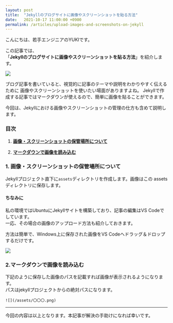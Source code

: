 ```yaml
---
layout: post
title:  "Jekyllのブログサイトに画像やスクリーンショットを貼る方法"
date:   2021-10-17 11:00:00 +0900
permalink: /articles/upload-images-and-screenshots-on-jekyll
---
```

こんにちは、若手エンジニアのYUKIです。

この記事では、<br>
「__Jekyllのブログサイトに画像やスクリーンショットを貼る方法__」を紹介します。

![](/assets/images/pexels-eduardo-dutra-2115217.png)

ブログ記事を書いていると、視覚的に記事のテーマや説明をわかりやすく伝えるために
画像やスクリーンショットを使いたい場面がありますよね。
Jekyllで作成する記事ではマークダウンが使えるので、簡単に画像を貼ることができます。

今回は、Jekyllにおける画像やスクリーンショットの管理の仕方も含めて説明します。

### __目次__
1. [__画像・スクリーンショットの保管場所について__](#storage-of-images-and-screenshots)

2. [__マークダウンで画像を読み込む__](#load-images-on-markdown)

<a id="storage-of-images-and-screenshots"></a>
### 1. __画像・スクリーンショットの保管場所について__

Jekyllプロジェクト直下に`assets`ディレクトリを作成します。画像はこの assets ディレクトリに保存します。

#### __ちなみに__

私の環境ではUbuntuにJekyllサイトを構築しており、記事の編集はVS Codeでしています。<br>
一応、その場合の画像のアップロード方法も紹介しておきます。

方法は簡単で、Windows上に保存された画像をVS Codeへドラッグ＆ドロップするだけです。

![](/assets/screenshots/2021-10-16_225544.png)

<a id="load-images-on-markdown"></a>
### 2.__マークダウンで画像を読み込む__

下記のように保存した画像のパスを記載すれば画像が表示されるようになります。<br>
パスはjekyllプロジェクトからの絶対パスになります。

```
![](/assets/〇〇〇.png)
```

---

今回の内容は以上となります。本記事が解決の手助けになれば幸いです。
